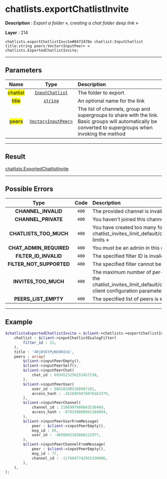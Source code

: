 # chatlists.exportChatlistInvite

**Description** : *Export a folder &raquo;, creating a chat folder deep link &raquo;*

**Layer** : 214

```tl
chatlists.exportChatlistInvite#8472478e chatlist:InputChatlist title:string peers:Vector<InputPeer> = chatlists.ExportedChatlistInvite;
```

---

## Parameters

| Name | Type | Description |
| :---: | :---: | :--- |
| <mark>chatlist</mark> | [`InputChatlist`](type/InputChatlist) | The folder to export |
| <mark>title</mark> | [`string`](type/string) | An optional name for the link |
| <mark>peers</mark> | [`Vector<InputPeer>`](type/InputPeer) | The list of channels, group and supergroups to share with the link. Basic groups will automatically be converted to supergroups when invoking the method |

---

## Result

[chatlists.ExportedChatlistInvite](type/chatlists.ExportedChatlistInvite)

---

## Possible Errors

| Type | Code | Description |
| :---: | :---: | :--- |
| **CHANNEL_INVALID** | `400` | The provided channel is invalid |
| **CHANNEL_PRIVATE** | `400` | You haven't joined this channel/supergroup |
| **CHATLISTS_TOO_MUCH** | `400` | You have created too many folder links, hitting the chatlist_invites_limit_default/chatlist_invites_limit_premium limits » |
| **CHAT_ADMIN_REQUIRED** | `400` | You must be an admin in this chat to do this |
| **FILTER_ID_INVALID** | `400` | The specified filter ID is invalid |
| **FILTER_NOT_SUPPORTED** | `400` | The specified filter cannot be used in this context |
| **INVITES_TOO_MUCH** | `400` | The maximum number of per-folder invites specified by the chatlist_invites_limit_default/chatlist_invites_limit_premium client configuration parameters » was reached |
| **PEERS_LIST_EMPTY** | `400` | The specified list of peers is empty |

---

## Example

```php
$chatlistsExportedChatlistInvite = $client->chatlists->exportChatlistInvite(
	chatlist : $client->inputChatlistDialogFilter(
		filter_id : 22,
	),
	title : '4Rj8VEtPyNk9HInQ',
	peers : array(
		$client->inputPeerEmpty(),
		$client->inputPeerSelf(),
		$client->inputPeerChat(
			chat_id : 6934523256252457238,
		),
		$client->inputPeerUser(
			user_id : 584101085168987281,
			access_hash : -2626859476076162379,
		),
		$client->inputPeerChannel(
			channel_id : 2186997908843536469,
			access_hash : -879339800941369894,
		),
		$client->inputPeerUserFromMessage(
			peer : $client->inputPeerEmpty(),
			msg_id : 65,
			user_id : -4856092165868122977,
		),
		$client->inputPeerChannelFromMessage(
			peer : $client->inputPeerEmpty(),
			msg_id : 77,
			channel_id : -1176047742955330906,
		),
	),
);
```